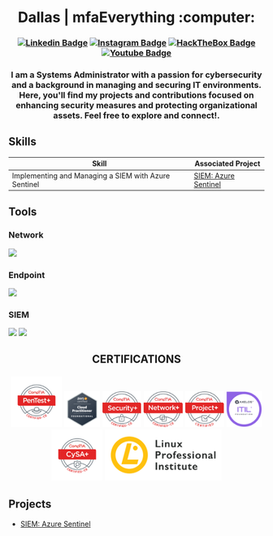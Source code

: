 <h1 align="center"> Dallas | mfaEverything :computer: </h1>

<h3 align="center">

[![Linkedin Badge](https://img.shields.io/badge/-Linkedin-blue?style=for-the-badge&logo=Linkedin&logoColor=white&link=https://github.com/arthurspk)](https://www.linkedin.com/in/arthurspk/)
[![Instagram Badge](https://img.shields.io/badge/Instagram-E4405F?style=for-the-badge&logo=instagram&logoColor=white)](https://www.instagram.com/arthurspk/)
[![HackTheBox Badge](https://img.shields.io/badge/HackTheBox-111927?style=for-the-badge&logo=Hack%20The%20Box&logoColor=9FEF00)](https://app.hackthebox.com/profile/1237893)
[![Youtube Badge](https://img.shields.io/badge/YouTube-FF0000?style=for-the-badge&logo=youtube&logoColor=white)](https://www.youtube.com/channel/UCzmXzz_VR0Li8-YOvWN_t3g)

</h3>

<h3 align="center">
    
I am a Systems Administrator with a passion for cybersecurity and a background in managing and securing IT environments. Here, you'll find my projects and contributions focused on 
enhancing security measures and protecting organizational assets. Feel free to explore and connect!.

</h3>


## Skills

| Skill                                         | Associated Project         |
|-----------------------------------------------|----------------------------|
| Implementing and Managing a SIEM with Azure Sentinel | <a href="https://github.com/mfaEverything/LAB_AzureSentinel"> SIEM: Azure Sentinel |



## Tools

### Network
<div>
    <img src="https://img.shields.io/badge/-Wireshark-1679A7?&style=for-the-badge&logo=Wireshark&logoColor=white" />
</div>

### Endpoint
<div>
    <img src="https://img.shields.io/badge/-Microsoft_Defender_for_Endpoint-00A4EF?&style=for-the-badge&logo=Microsoft&logoColor=white" />
</div>

### SIEM
<div>
    <img src="https://img.shields.io/badge/-Microsoft_Sentinel-0078D4?&style=for-the-badge&logo=Microsoft&logoColor=white" />
    <img src="https://img.shields.io/badge/-IBM%20QRadar-003E6C?&style=for-the-badge&logo=IBM&logoColor=white" />
</div>

<h2 align="center"> 

CERTIFICATIONS
<div>
    <img weight=100 height=100 src="PenTest+">
    <img weight=100 height=70 src="AWS Cloud Practitioner">
    <img weight=100 height=70 src="Security+">
    <img weight=100 height=70 src="Network+">
    <img weight=100 height=70 src="Project+">
    <img weight=125 height=70 src="ITIL">
    <img weight=100 height=100 src="CySA+"> 
    <img weight=125 height=100 src="LPI Logo">
</div>

</h2>





## Projects
- <a href="https://github.com/mfaEverything/LAB_AzureSentinel"> SIEM: Azure Sentinel 
